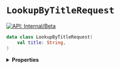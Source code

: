 # `LookupByTitleRequest`


[![API: Internal/Beta](https://img.shields.io/static/v1?label=API&message=Internal/Beta&color=red&style=flat-square)](/docs/developer-guide/core/api-conventions.md)



```kotlin
data class LookupByTitleRequest(
    val title: String,
)
```

<details>
<summary>
<b>Properties</b>
</summary>

<details>
<summary>
<code>title</code>: <code><code><a href='https://kotlinlang.org/api/latest/jvm/stdlib/kotlin/-string/'>String</a></code></code>
</summary>





</details>



</details>

